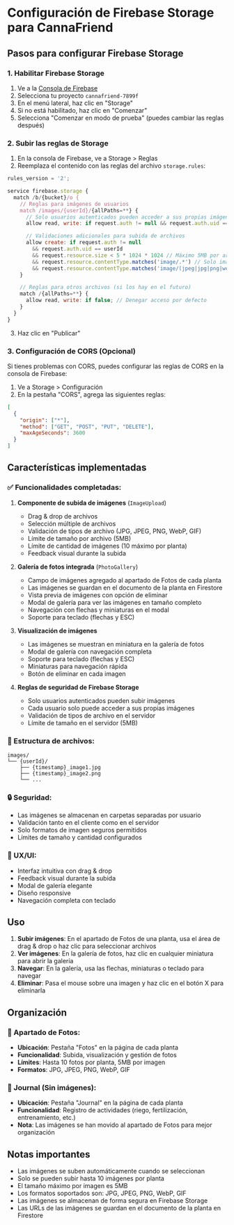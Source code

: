 # Configuración de Firebase Storage para CannaFriend

## Pasos para configurar Firebase Storage

### 1. Habilitar Firebase Storage

1. Ve a la [Consola de Firebase](https://console.firebase.google.com/)
2. Selecciona tu proyecto `cannafriend-7899f`
3. En el menú lateral, haz clic en "Storage"
4. Si no está habilitado, haz clic en "Comenzar"
5. Selecciona "Comenzar en modo de prueba" (puedes cambiar las reglas después)

### 2. Subir las reglas de Storage

1. En la consola de Firebase, ve a Storage > Reglas
2. Reemplaza el contenido con las reglas del archivo `storage.rules`:

```javascript
rules_version = '2';

service firebase.storage {
  match /b/{bucket}/o {
    // Reglas para imágenes de usuarios
    match /images/{userId}/{allPaths=**} {
      // Solo usuarios autenticados pueden acceder a sus propias imágenes
      allow read, write: if request.auth != null && request.auth.uid == userId;

      // Validaciones adicionales para subida de archivos
      allow create: if request.auth != null
        && request.auth.uid == userId
        && request.resource.size < 5 * 1024 * 1024 // Máximo 5MB por archivo
        && request.resource.contentType.matches('image/.*') // Solo imágenes
        && request.resource.contentType.matches('image/(jpeg|jpg|png|webp|gif)'); // Formatos específicos
    }

    // Reglas para otros archivos (si los hay en el futuro)
    match /{allPaths=**} {
      allow read, write: if false; // Denegar acceso por defecto
    }
  }
}
```

3. Haz clic en "Publicar"

### 3. Configuración de CORS (Opcional)

Si tienes problemas con CORS, puedes configurar las reglas de CORS en la consola de Firebase:

1. Ve a Storage > Configuración
2. En la pestaña "CORS", agrega las siguientes reglas:

```json
[
  {
    "origin": ["*"],
    "method": ["GET", "POST", "PUT", "DELETE"],
    "maxAgeSeconds": 3600
  }
]
```

## Características implementadas

### ✅ Funcionalidades completadas:

1. **Componente de subida de imágenes** (`ImageUpload`)

   - Drag & drop de archivos
   - Selección múltiple de archivos
   - Validación de tipos de archivo (JPG, JPEG, PNG, WebP, GIF)
   - Límite de tamaño por archivo (5MB)
   - Límite de cantidad de imágenes (10 máximo por planta)
   - Feedback visual durante la subida

2. **Galería de fotos integrada** (`PhotoGallery`)

   - Campo de imágenes agregado al apartado de Fotos de cada planta
   - Las imágenes se guardan en el documento de la planta en Firestore
   - Vista previa de imágenes con opción de eliminar
   - Modal de galería para ver las imágenes en tamaño completo
   - Navegación con flechas y miniaturas en el modal
   - Soporte para teclado (flechas y ESC)

3. **Visualización de imágenes**

   - Las imágenes se muestran en miniatura en la galería de fotos
   - Modal de galería con navegación completa
   - Soporte para teclado (flechas y ESC)
   - Miniaturas para navegación rápida
   - Botón de eliminar en cada imagen

4. **Reglas de seguridad de Firebase Storage**
   - Solo usuarios autenticados pueden subir imágenes
   - Cada usuario solo puede acceder a sus propias imágenes
   - Validación de tipos de archivo en el servidor
   - Límite de tamaño en el servidor (5MB)

### 📁 Estructura de archivos:

```
images/
└── {userId}/
    ├── {timestamp}_image1.jpg
    ├── {timestamp}_image2.png
    └── ...
```

### 🔒 Seguridad:

- Las imágenes se almacenan en carpetas separadas por usuario
- Validación tanto en el cliente como en el servidor
- Solo formatos de imagen seguros permitidos
- Límites de tamaño y cantidad configurados

### 🎨 UX/UI:

- Interfaz intuitiva con drag & drop
- Feedback visual durante la subida
- Modal de galería elegante
- Diseño responsive
- Navegación completa con teclado

## Uso

1. **Subir imágenes**: En el apartado de Fotos de una planta, usa el área de drag & drop o haz clic para seleccionar archivos
2. **Ver imágenes**: En la galería de fotos, haz clic en cualquier miniatura para abrir la galería
3. **Navegar**: En la galería, usa las flechas, miniaturas o teclado para navegar
4. **Eliminar**: Pasa el mouse sobre una imagen y haz clic en el botón X para eliminarla

## Organización

### 📸 Apartado de Fotos:

- **Ubicación**: Pestaña "Fotos" en la página de cada planta
- **Funcionalidad**: Subida, visualización y gestión de fotos
- **Límites**: Hasta 10 fotos por planta, 5MB por imagen
- **Formatos**: JPG, JPEG, PNG, WebP, GIF

### 📝 Journal (Sin imágenes):

- **Ubicación**: Pestaña "Journal" en la página de cada planta
- **Funcionalidad**: Registro de actividades (riego, fertilización, entrenamiento, etc.)
- **Nota**: Las imágenes se han movido al apartado de Fotos para mejor organización

## Notas importantes

- Las imágenes se suben automáticamente cuando se seleccionan
- Solo se pueden subir hasta 10 imágenes por planta
- El tamaño máximo por imagen es 5MB
- Los formatos soportados son: JPG, JPEG, PNG, WebP, GIF
- Las imágenes se almacenan de forma segura en Firebase Storage
- Las URLs de las imágenes se guardan en el documento de la planta en Firestore
